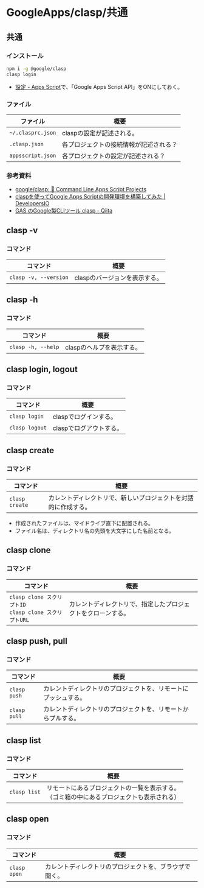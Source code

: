 # GoogleApps/clasp/共通

## 共通

### インストール

```bash
npm i -g @google/clasp
clasp login
```

- [設定 - Apps Script](https://script.google.com/home/usersettings)で、「Google Apps Script API」をONにしておく。

### ファイル

| ファイル          | 概要                                   |
| ----------------- | -------------------------------------- |
| `~/.clasprc.json` | claspの設定が記述される。              |
| `.clasp.json`     | 各プロジェクトの接続情報が記述される？ |
| `appsscript.json` | 各プロジェクトの設定が記述される？     |

### 参考資料

- [google/clasp: 🔗 Command Line Apps Script Projects](https://github.com/google/clasp)
- [claspを使ってGoogle Apps Scriptの開発環境を構築してみた | DevelopersIO](https://dev.classmethod.jp/articles/vscode-clasp-setting/)
- [GAS のGoogle製CLIツール clasp - Qiita](https://qiita.com/HeRo/items/4e65dcc82783b2766c03)

## clasp -v

### コマンド

| コマンド              | 概要                          |
| --------------------- | ----------------------------- |
| `clasp -v, --version` | claspのバージョンを表示する。 |

## clasp -h

### コマンド

| コマンド           | 概要                      |
| ------------------ | ------------------------- |
| `clasp -h, --help` | claspのヘルプを表示する。 |

## clasp login, logout

### コマンド

| コマンド       | 概要                    |
| -------------- | ----------------------- |
| `clasp login`  | claspでログインする。   |
| `clasp logout` | claspでログアウトする。 |

## clasp create

### コマンド

| コマンド       | 概要                                                         |
| -------------- | ------------------------------------------------------------ |
| `clasp create` | カレントディレクトリで、新しいプロジェクトを対話的に作成する。 |

- 作成されたファイルは、マイドライブ直下に配置される。
- ファイル名は、ディレクトリ名の先頭を大文字にした名前となる。

## clasp clone

### コマンド

| コマンド                                                    | 概要                                                         |
| ----------------------------------------------------------- | ------------------------------------------------------------ |
| `clasp clone スクリプトID`<br />`clasp clone スクリプトURL` | カレントディレクトリで、指定したプロジェクトをクローンする。 |

## clasp push, pull

### コマンド

| コマンド     | 概要                                                         |
| ------------ | ------------------------------------------------------------ |
| `clasp push` | カレントディレクトリのプロジェクトを、リモートにプッシュする。 |
| `clasp pull` | カレントディレクトリのプロジェクトを、リモートからプルする。 |

## clasp list

### コマンド

| コマンド     | 概要                                                         |
| ------------ | ------------------------------------------------------------ |
| `clasp list` | リモートにあるプロジェクトの一覧を表示する。<br />（ゴミ箱の中にあるプロジェクトも表示される） |

## clasp open

### コマンド

| コマンド     | 概要                                                   |
| ------------ | ------------------------------------------------------ |
| `clasp open` | カレントディレクトリのプロジェクトを、ブラウザで開く。 |
